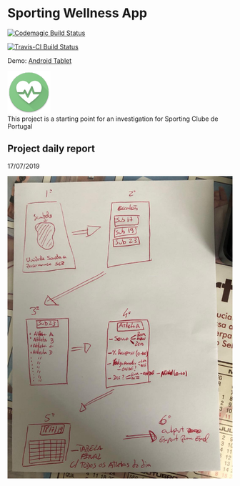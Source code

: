 # Sporting Wellness App

[![Codemagic Build Status](https://api.codemagic.io/apps/5d3058033f1a5b001cd1e058/5d3058033f1a5b001cd1e057/status_badge.svg)](https://codemagic.io/apps/5d3058033f1a5b001cd1e058/5d3058033f1a5b001cd1e057/latest_build)   

[![Travis-CI Build Status](https://travis-ci.com/marcojoao/SportingWellness.svg?token=uUVVARYsCVz5p47qZE5b&branch=master)](https://travis-ci.com/marcojoao/SportingWellness)   

Demo: [Android Tablet](https://appetize.io/embed/a8t74cc7xxgvh44eh694xdw4f8?device=nexus9&scale=75&orientation=landscape&osVersion=8.1)

![Alt text](/android/app/src/main/res/mipmap-xhdpi/launcher_icon.png?raw=true "App Icon")   
This project is a starting point for an investigation for Sporting Clube de Portugal 

## Project daily report

17/07/2019

![Alt text](/resources/ruben_notes.jpg?raw=true "Ruben notes")